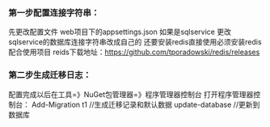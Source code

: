### 第一步配置连接字符串：
先更改配置文件 web项目下的appsettings.json
如果是sqlservice 更改sqlservice的数据库连接字符串改成自己的
还要安装redis直接使用必须安装redis配合使用项目 reids下载地址：https://github.com/tporadowski/redis/releases

### 第二步生成迁移日志：
配置完成以后在工具=》NuGet包管理器=》程序管理器控制台 打开程序管理器控制台：
Add-Migration t1 //生成迁移记录和默认数据
update-database //更新到数据库